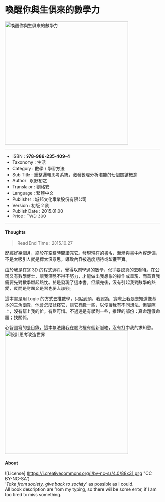 # 喚醒你與生俱來的數學力

<img src="https://github.com/duckscofield/book/blob/master/images/2015.978-986-235-409-4.jpg" alt="喚醒你與生俱來的數學力" width="400px">

---

+ ISBN         : **978-986-235-409-4**
+ Taxonomy     : 生活
+ Category     : 數學 / 學習方法
+ Sub Title    : 重整邏輯思考系統，激發數理分析潛能的七個關鍵概念
+ Author       : 永野裕之
+ Translator   : 劉格安
+ Language     : 繁體中文
+ Publisher    : 城邦文化事業股份有限公司
+ Version      : 初版 2 刷
+ Publish Date : 2015.01.00
+ Price        : TWD 300

---

#### Thoughts

> Read End Time : 2015.10.27

歷經好幾個月，終於在空檔時間讀完它。發現現在的書名，漸漸與書中內容走偏，不是太吸引人就是標太沒意思，導致內容被過度期待或如獲至寶。

由於我是在寫 3D 的程式過程，覺得以前學過的數學，似乎要認真的去看待。在公司又有數學博士，讓我深覺不得不努力，才能做出我想像的操作或呈現，而首頁我需要先對數學燃起熱忱。於是發現了這本書。但讀完後，沒有引起我對數學的熱愛，反而是對國文是否也要去加強。

這本書是用 Logic 的方式去推數學，只點到頭，我認為。實際上我是想知道像基本的三角函數，他會怎麼詮釋它，讓它有趣一些，以便讓我有不同想法。但實際上，沒有幫上我的忙，有點可惜。不過還是有學到一些，推理的部份：真命題假命題；找關係。

心智圖寫的是目錄，這本無法讓我在腦海裡有個新脈絡，沒有打中我的求知慾。<img src="https://github.com/duckscofield/book/blob/master/images/2015.978-986-235-409-4_thoughts.png" alt="設計思考改造世界" width="400px">

#### About

![License] (https://i.creativecommons.org/l/by-nc-sa/4.0/88x31.png "CC BY-NC-SA")  
*'Take from society, give back to society'* as possible as I could.  
All book description are from my typing, so there will be some error, if I am too tired to miss something.